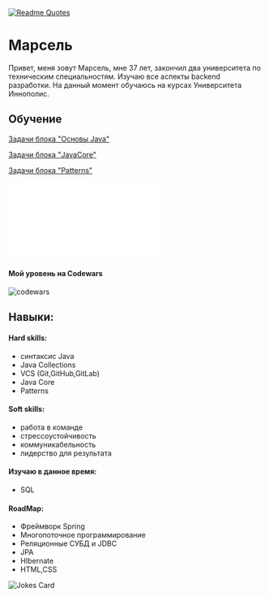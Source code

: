 [![Readme Quotes](https://quotes-github-readme.vercel.app/api?type=horizontal&theme=dark)](https://github.com/piyushsuthar/github-readme-quotes)
# Марсель
Привет, меня зовут Марсель, мне 37 лет, закончил два университета по техническим специальностям. 
Изучаю все аспекты backend разработки.
На данный момент обучаюсь на курсах  Университета Иннополис.
## Обучение

[Задачи блока "Основы Java"](./Homeworks.md)

[Задачи блока "JavaCore"](JavaCore_Readme.md)

[Задачи блока "Patterns"]()

![Сертификат JAVA](certificate.pdf)


#### Мой уровень на Codewars
![codewars](https://www.codewars.com/users/Marsik77/badges/large)

## Навыки:

#### Hard skills:
- cинтаксис Java
- Java Collections
- VCS (Git,GitHub,GitLab)
- Java Core
- Patterns

#### Soft skills:
- работа в команде
- стрессоустойчивость
- коммуникабельность
- лидерство для результата

#### Изучаю в данное время:
- SQL
 
#### RoadMap:
- Фреймворк  Spring
- Многопоточное программирование
- Реляционные СУБД и JDBC
- JPA
- HIbernate
- HTML,CSS

![Jokes Card](https://readme-jokes.vercel.app/api)

